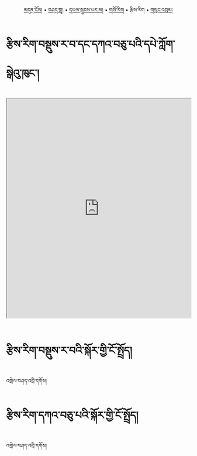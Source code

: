 <p align="center">
  <a href="https://bdrc-reader.github.io/sherabling/">མདུན་ངོས།</a> • <a href="https://bdrc-reader.github.io/sherabling/shadra">བཤད་གྲྭ།</a> • <a href="https://bdrc-reader.github.io/sherabling/yigcha">དཔལ་སྤུངས་པར་མ།</a> • <a href="https://bdrc-reader.github.io/sherabling/sorig">གསོ་རིག</a> • <span>རྩིས་རིག</span> • <a href="https://bdrc-reader.github.io/sherabling/sungbum">གསུང་འབུམ།</a></p>


# རྩིས་རིག་བསྡུས་ར་བ་དང་དཀའ་བཅུ་པའི་དཔེ་ཀློག་སྒེའུ་ཁུང་།

<iframe src="https://library.bdrc.io/scripts/embed-iframe.html?work=bdr:W1ERI0013004&origin=https://bdrc-reader.github.io/sherabling/tzirig/" width="100%" height="600"></iframe>

<br>
<br>

# རྩིས་རིག་བསྡུས་ར་བའི་སྐོར་གྱི་ངོ་སྤྲོད།

འགྲེལ་བཤད་འབྲི་དགོས།

# རྩིས་རིག་དཀའ་བཅུ་པའི་སྐོར་གྱི་ངོ་སྤྲོད།

འགྲེལ་བཤད་འབྲི་དགོས།








